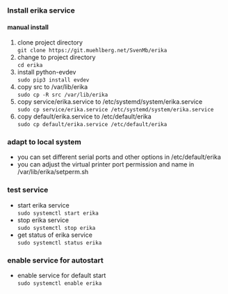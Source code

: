 ### Install erika service

#### manual install

1. clone project directory  
`git clone https://git.muehlberg.net/SvenMb/erika`
2. change to project directory  
`cd erika`
3.  install python-evdev  
`sudo pip3 install evdev`
4.  copy src to /var/lib/erika  
`sudo cp -R src /var/lib/erika`
5. copy service/erika.service to /etc/systemd/system/erika.service  
`sudo cp service/erika.service /etc/systemd/system/erika.service`
6. copy default/erika.service to /etc/default/erika  
`sudo cp default/erika.service /etc/default/erika`

### adapt to local system

* you can set different serial ports and other options in /etc/default/erika
* you can adjust the virtual printer port permission and name in /var/lib/erika/setperm.sh

### test service

* start erika service  
  `sudo systemctl start erika`
* stop erika service  
  `sudo systemctl stop erika`
* get status of erika service  
  `sudo systemctl status erika`

### enable service for autostart 

* enable service for default start  
  `sudo systemctl enable erika`
